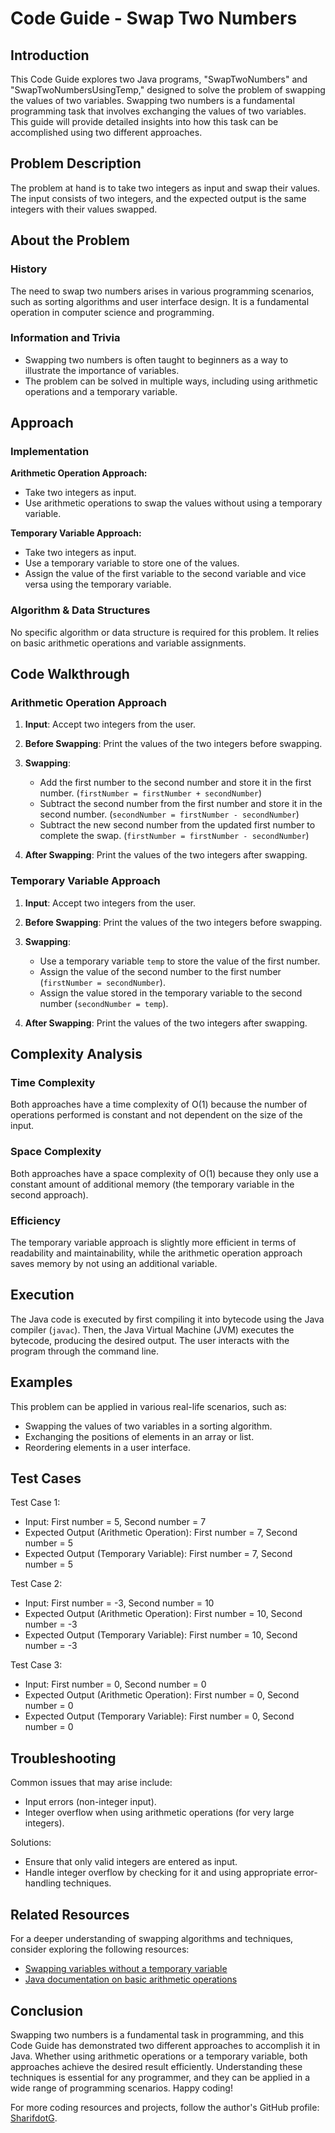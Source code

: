 # Code Guide - Swap Two Numbers

## Introduction

This Code Guide explores two Java programs, "SwapTwoNumbers" and "SwapTwoNumbersUsingTemp," designed to solve the problem of swapping the values of two variables. Swapping two numbers is a fundamental programming task that involves exchanging the values of two variables. This guide will provide detailed insights into how this task can be accomplished using two different approaches.

## Problem Description

The problem at hand is to take two integers as input and swap their values. The input consists of two integers, and the expected output is the same integers with their values swapped.

## About the Problem

### History

The need to swap two numbers arises in various programming scenarios, such as sorting algorithms and user interface design. It is a fundamental operation in computer science and programming.

### Information and Trivia

- Swapping two numbers is often taught to beginners as a way to illustrate the importance of variables.
- The problem can be solved in multiple ways, including using arithmetic operations and a temporary variable.

## Approach

### Implementation

**Arithmetic Operation Approach:**
- Take two integers as input.
- Use arithmetic operations to swap the values without using a temporary variable.

**Temporary Variable Approach:**
- Take two integers as input.
- Use a temporary variable to store one of the values.
- Assign the value of the first variable to the second variable and vice versa using the temporary variable.

### Algorithm & Data Structures

No specific algorithm or data structure is required for this problem. It relies on basic arithmetic operations and variable assignments.

## Code Walkthrough

### Arithmetic Operation Approach

1. **Input**: Accept two integers from the user.

2. **Before Swapping**: Print the values of the two integers before swapping.

3. **Swapping**:
   - Add the first number to the second number and store it in the first number. (`firstNumber = firstNumber + secondNumber`)
   - Subtract the second number from the first number and store it in the second number. (`secondNumber = firstNumber - secondNumber`)
   - Subtract the new second number from the updated first number to complete the swap. (`firstNumber = firstNumber - secondNumber`)

4. **After Swapping**: Print the values of the two integers after swapping.

### Temporary Variable Approach

1. **Input**: Accept two integers from the user.

2. **Before Swapping**: Print the values of the two integers before swapping.

3. **Swapping**:
   - Use a temporary variable `temp` to store the value of the first number.
   - Assign the value of the second number to the first number (`firstNumber = secondNumber`).
   - Assign the value stored in the temporary variable to the second number (`secondNumber = temp`).

4. **After Swapping**: Print the values of the two integers after swapping.

## Complexity Analysis

### Time Complexity

Both approaches have a time complexity of O(1) because the number of operations performed is constant and not dependent on the size of the input.

### Space Complexity

Both approaches have a space complexity of O(1) because they only use a constant amount of additional memory (the temporary variable in the second approach).

### Efficiency

The temporary variable approach is slightly more efficient in terms of readability and maintainability, while the arithmetic operation approach saves memory by not using an additional variable.

## Execution

The Java code is executed by first compiling it into bytecode using the Java compiler (`javac`). Then, the Java Virtual Machine (JVM) executes the bytecode, producing the desired output. The user interacts with the program through the command line.

## Examples

This problem can be applied in various real-life scenarios, such as:
- Swapping the values of two variables in a sorting algorithm.
- Exchanging the positions of elements in an array or list.
- Reordering elements in a user interface.

## Test Cases

Test Case 1:
- Input: First number = 5, Second number = 7
- Expected Output (Arithmetic Operation): First number = 7, Second number = 5
- Expected Output (Temporary Variable): First number = 7, Second number = 5

Test Case 2:
- Input: First number = -3, Second number = 10
- Expected Output (Arithmetic Operation): First number = 10, Second number = -3
- Expected Output (Temporary Variable): First number = 10, Second number = -3

Test Case 3:
- Input: First number = 0, Second number = 0
- Expected Output (Arithmetic Operation): First number = 0, Second number = 0
- Expected Output (Temporary Variable): First number = 0, Second number = 0

## Troubleshooting

Common issues that may arise include:
- Input errors (non-integer input).
- Integer overflow when using arithmetic operations (for very large integers).

Solutions:
- Ensure that only valid integers are entered as input.
- Handle integer overflow by checking for it and using appropriate error-handling techniques.

## Related Resources

For a deeper understanding of swapping algorithms and techniques, consider exploring the following resources:
- [Swapping variables without a temporary variable](https://en.wikipedia.org/wiki/XOR_swap_algorithm)
- [Java documentation on basic arithmetic operations](https://docs.oracle.com/javase/tutorial/java/nutsandbolts/operators.html)

## Conclusion

Swapping two numbers is a fundamental task in programming, and this Code Guide has demonstrated two different approaches to accomplish it in Java. Whether using arithmetic operations or a temporary variable, both approaches achieve the desired result efficiently. Understanding these techniques is essential for any programmer, and they can be applied in a wide range of programming scenarios. Happy coding!

For more coding resources and projects, follow the author's GitHub profile: [SharifdotG](https://github.com/SharifdotG).